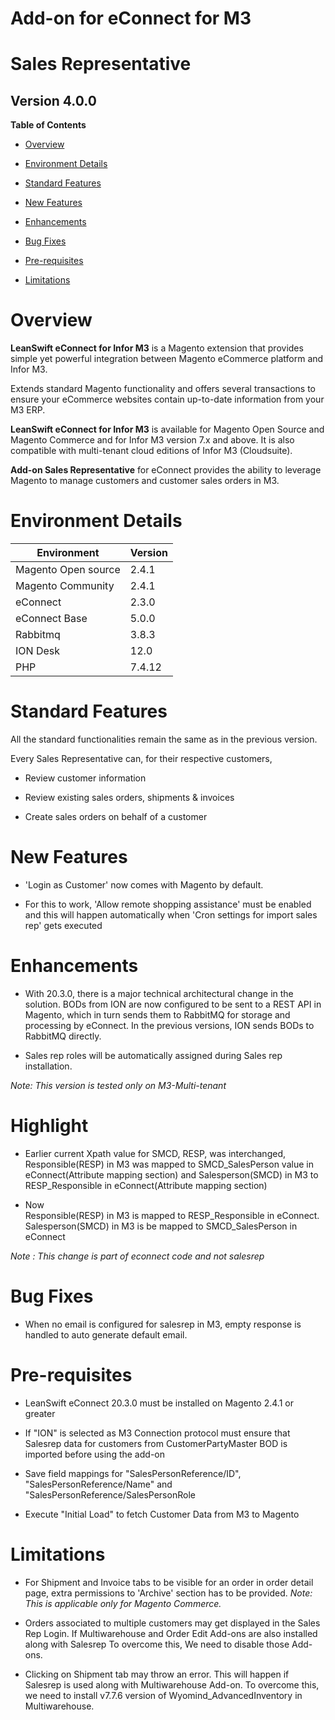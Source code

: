 Add-on for eConnect for M3
==========================

Sales Representative
====================

Version 4.0.0
-------------

**Table of Contents**

-   [Overview](#overview)

-   [Environment Details](#environment-details)

-   [Standard Features](#standard-features)

-   [New Features](#new-features)

-   [Enhancements](#enhancements)

-   [Bug Fixes](#bug-fixes)

-   [Pre-requisites](#pre-requisites)

-   [Limitations](#limitations)

Overview
========

**LeanSwift eConnect for Infor M3** is a Magento extension that provides simple
yet powerful integration between Magento eCommerce platform and Infor M3.

Extends standard Magento functionality and offers several transactions to ensure
your eCommerce websites contain up-to-date information from your M3 ERP.

**LeanSwift eConnect for Infor M3** is available for Magento Open Source and
Magento Commerce and for Infor M3 version 7.x and above. It is also compatible
with multi-tenant cloud editions of Infor M3 (Cloudsuite).

**Add-on Sales Representative** for eConnect provides the ability to leverage
Magento to manage customers and customer sales orders in M3.

Environment Details
===================

| **Environment**     | **Version** |
|---------------------|-------------|
| Magento Open source | 2.4.1       |
| Magento Community   | 2.4.1       |
| eConnect            | 2.3.0       |
| eConnect Base       | 5.0.0       |
| Rabbitmq            | 3.8.3       |
| ION Desk            | 12.0        |
| PHP                 | 7.4.12      |

Standard Features
=================

All the standard functionalities remain the same as in the previous version.

Every Sales Representative can, for their respective customers,

-   Review customer information

-   Review existing sales orders, shipments & invoices

-   Create sales orders on behalf of a customer

New Features
============

-   'Login as Customer' now comes with Magento by default.

-   For this to work, 'Allow remote shopping assistance' must be enabled and
    this will happen automatically when 'Cron settings for import sales rep'
    gets executed

Enhancements
============

-   With 20.3.0, there is a major technical architectural change in the
    solution. BODs from ION are now configured to be sent to a REST API in
    Magento, which in turn sends them to RabbitMQ for storage and processing by
    eConnect. In the previous versions, ION sends BODs to RabbitMQ directly.

-   Sales rep roles will be automatically assigned during Sales rep
    installation.

*Note: This version is tested only on M3-Multi-tenant*

Highlight
=========

-   Earlier current Xpath value for SMCD, RESP, was interchanged,
    Responsible(RESP) in M3 was mapped to SMCD_SalesPerson value in
    eConnect(Attribute mapping section) and Salesperson(SMCD) in M3 to
    RESP_Responsible in eConnect(Attribute mapping section)

-   Now  
    Responsible(RESP) in M3 is mapped to RESP_Responsible in eConnect.  
    Salesperson(SMCD) in M3 is be mapped to SMCD_SalesPerson in eConnect

*Note : This change is part of econnect code and not salesrep*

Bug Fixes
=========

-   When no email is configured for salesrep in M3, empty response is handled to
    auto generate default email.

Pre-requisites
==============

-   LeanSwift eConnect 20.3.0 must be installed on Magento 2.4.1 or greater

-   If "ION" is selected as M3 Connection protocol must ensure that Salesrep
    data for customers from CustomerPartyMaster BOD is imported before using the
    add-on

-   Save field mappings for "SalesPersonReference/ID",
    "SalesPersonReference/Name" and "SalesPersonReference/SalesPersonRole

-   Execute "Initial Load" to fetch Customer Data from M3 to Magento

Limitations
===========

-   For Shipment and Invoice tabs to be visible for an order in order detail
    page, extra permissions to 'Archive' section has to be provided. *Note: This
    is applicable only for Magento Commerce.*

-   Orders associated to multiple customers may get displayed in the Sales Rep
    Login. If Multiwarehouse and Order Edit Add-ons are also installed along
    with Salesrep To overcome this, We need to disable those Add-ons.

-   Clicking on Shipment tab may throw an error. This will happen if Salesrep is
    used along with Multiwarehouse Add-on. To overcome this, we need to install
    v7.7.6 version of Wyomind_AdvancedInventory in Multiwarehouse.
